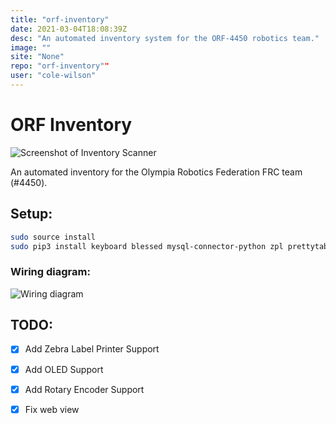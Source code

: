 ```yaml
---
title: "orf-inventory"
date: 2021-03-04T18:08:39Z
desc: "An automated inventory system for the ORF-4450 robotics team."
image: ""
site: "None"
repo: "orf-inventory""
user: "cole-wilson"
---
```

# ORF Inventory

![Screenshot of Inventory Scanner](./screenshot.PNG)

An automated inventory for the Olympia Robotics Federation FRC team (#4450).

## Setup:
```bash
sudo source install
sudo pip3 install keyboard blessed mysql-connector-python zpl prettytable
```
### Wiring diagram:
![Wiring diagram](./wiring.png)

## TODO:
 - [x] Add Zebra Label Printer Support
 - [x] Add OLED Support
 - [x] Add Rotary Encoder Support
 - [x] Fix web view

